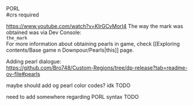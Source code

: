 PORL  
#crs required  

https://www.youtube.com/watch?v=KIrGCvMorI4
The way the mark was obtained was via Dev Console:  
`the_mark`  
For more information about obtaining pearls in game, check [[Exploring contents/Base game n Downpour/Pearls|this]] page.

Adding pearl dialogue:  
https://github.com/Bro748/Custom-Regions/tree/dp-release?tab=readme-ov-file#pearls

maybe should add og pearl color codes? idk TODO

need to add somewhere regarding PORL syntax TODO